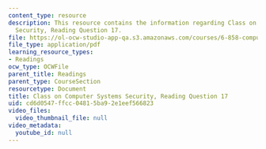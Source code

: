 ```yaml
---
content_type: resource
description: This resource contains the information regarding Class on Computer Systems
  Security, Reading Question 17.
file: https://ol-ocw-studio-app-qa.s3.amazonaws.com/courses/6-858-computer-systems-security-fall-2014/cd6d0547ffcc04815ba92e1eef566823_MIT6_858F14_Reading17.pdf
file_type: application/pdf
learning_resource_types:
- Readings
ocw_type: OCWFile
parent_title: Readings
parent_type: CourseSection
resourcetype: Document
title: Class on Computer Systems Security, Reading Question 17
uid: cd6d0547-ffcc-0481-5ba9-2e1eef566823
video_files:
  video_thumbnail_file: null
video_metadata:
  youtube_id: null
---
```

